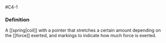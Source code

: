 #C4-1 

### Definition
A [[spring|coil]] with a pointer that stretches a certain amount depending on the [[force]] exerted, and markings to indicate how much force is exerted.